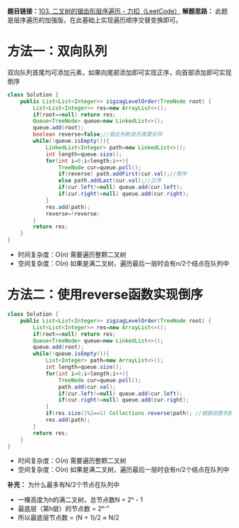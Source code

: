 **题目链接：**[103. 二叉树的锯齿形层序遍历 - 力扣（LeetCode）](https://leetcode.cn/problems/binary-tree-zigzag-level-order-traversal/description/)
**解题思路：** 此题是层序遍历的加强版，在此基础上实现遍历顺序交替变换即可。
# 方法一：双向队列
双向队列首尾均可添加元素，如果向尾部添加即可实现正序，向首部添加即可实现倒序
```java
class Solution {
    public List<List<Integer>> zigzagLevelOrder(TreeNode root) {
        List<List<Integer>> res=new ArrayList<>();
        if(root==null) return res;
        Queue<TreeNode> queue=new LinkedList<>();
        queue.add(root);
        boolean reverse=false;//据此判断是否需要反转
        while(!queue.isEmpty()){
            LinkedList<Integer> path=new LinkedList<>();
            int length=queue.size();
            for(int i=0;i<length;i++){
                TreeNode cur=queue.poll();
                if(reverse) path.addFirst(cur.val);//倒序
                else path.addLast(cur.val);//正序
                if(cur.left!=null) queue.add(cur.left);
                if(cur.right!=null) queue.add(cur.right);
            }
            res.add(path);
            reverse=!reverse;
        }
        return res;
    }
}
```
* 时间复杂度：O($n$) 需要遍历整颗二叉树
* 空间复杂度：O($n$) 如果是满二叉树，遍历最后一层时会有n/2个结点在队列中
# 方法二：使用reverse函数实现倒序
```java
class Solution {
    public List<List<Integer>> zigzagLevelOrder(TreeNode root) {
        List<List<Integer>> res=new ArrayList<>();
        if(root==null) return res;
        Queue<TreeNode> queue=new LinkedList<>();
        queue.add(root);
        while(!queue.isEmpty()){
            List<Integer> path=new ArrayList<>();
            int length=queue.size();
            for(int i=0;i<length;i++){
                TreeNode cur=queue.poll();
                path.add(cur.val);
                if(cur.left!=null) queue.add(cur.left);
                if(cur.right!=null) queue.add(cur.right);
            }
            if(res.size()%2==1) Collections.reverse(path); //根据层数判断是否需要倒序
            res.add(path);
        }
        return res;
    }
}
```
* 时间复杂度：O($n$) 需要遍历整颗二叉树
* 空间复杂度：O($n$) 如果是满二叉树，遍历最后一层时会有n/2个结点在队列中

**补充：**
为什么最多有N/2个节点在队列中
- 一棵高度为h的满二叉树，总节点数N = 2ʰ - 1
- 最底层（第h层）的节点数 = 2ʰ⁻¹
- 所以最底层节点数 = (N + 1)/2 ≈ N/2